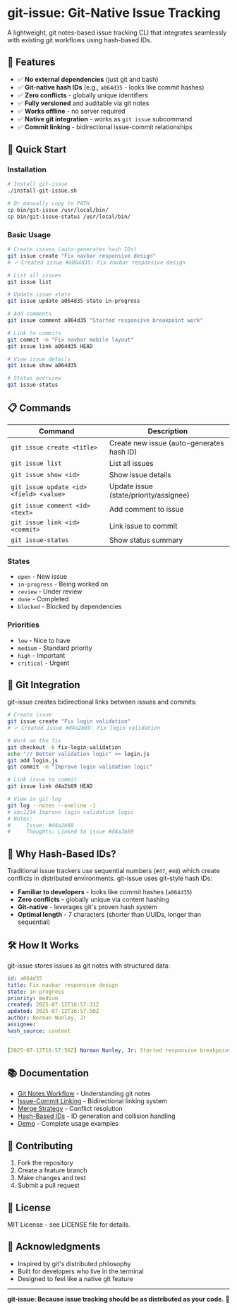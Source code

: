 # git-issue: Git-Native Issue Tracking

A lightweight, git notes-based issue tracking CLI that integrates seamlessly with existing git workflows using hash-based IDs.

## 🎯 Features

- ✅ **No external dependencies** (just git and bash)
- ✅ **Git-native hash IDs** (e.g., `a064d35` - looks like commit hashes)
- ✅ **Zero conflicts** - globally unique identifiers
- ✅ **Fully versioned** and auditable via git notes
- ✅ **Works offline** - no server required
- ✅ **Native git integration** - works as `git issue` subcommand
- ✅ **Commit linking** - bidirectional issue-commit relationships

## 🚀 Quick Start

### Installation

```bash
# Install git-issue
./install-git-issue.sh

# Or manually copy to PATH
cp bin/git-issue /usr/local/bin/
cp bin/git-issue-status /usr/local/bin/
```

### Basic Usage

```bash
# Create issues (auto-generates hash IDs)
git issue create "Fix navbar responsive design"
# ✓ Created issue #a064d35: Fix navbar responsive design

# List all issues
git issue list

# Update issue state
git issue update a064d35 state in-progress

# Add comments
git issue comment a064d35 "Started responsive breakpoint work"

# Link to commits
git commit -m "Fix navbar mobile layout"
git issue link a064d35 HEAD

# View issue details
git issue show a064d35

# Status overview
git issue-status
```

## 📋 Commands

| Command | Description |
|---------|-------------|
| `git issue create <title>` | Create new issue (auto-generates hash ID) |
| `git issue list` | List all issues |
| `git issue show <id>` | Show issue details |
| `git issue update <id> <field> <value>` | Update issue (state/priority/assignee) |
| `git issue comment <id> <text>` | Add comment to issue |
| `git issue link <id> <commit>` | Link issue to commit |
| `git issue-status` | Show status summary |

### States
- `open` - New issue
- `in-progress` - Being worked on
- `review` - Under review
- `done` - Completed
- `blocked` - Blocked by dependencies

### Priorities
- `low` - Nice to have
- `medium` - Standard priority
- `high` - Important
- `critical` - Urgent

## 🔗 Git Integration

git-issue creates bidirectional links between issues and commits:

```bash
# Create issue
git issue create "Fix login validation"
# ✓ Created issue #d4a2b89: Fix login validation

# Work on the fix
git checkout -b fix-login-validation
echo "// Better validation logic" >> login.js
git add login.js
git commit -m "Improve login validation logic"

# Link issue to commit  
git issue link d4a2b89 HEAD

# View in git log
git log --notes --oneline -1
# abc1234 Improve login validation logic
# Notes:
#     Issue: #d4a2b89
#     Thoughts: Linked to issue #d4a2b89
```

## 🎯 Why Hash-Based IDs?

Traditional issue trackers use sequential numbers (`#47`, `#48`) which create conflicts in distributed environments. git-issue uses git-style hash IDs:

- **Familiar to developers** - looks like commit hashes (`a064d35`)
- **Zero conflicts** - globally unique via content hashing
- **Git-native** - leverages git's proven hash system
- **Optimal length** - 7 characters (shorter than UUIDs, longer than sequential)

## 🛠️ How It Works

git-issue stores issues as git notes with structured data:

```yaml
id: a064d35
title: Fix navbar responsive design
state: in-progress
priority: medium
created: 2025-07-12T16:57:31Z
updated: 2025-07-12T16:57:50Z
author: Norman Nunley, Jr
assignee: 
hash_source: content
---

[2025-07-12T16:57:56Z] Norman Nunley, Jr: Started responsive breakpoint work
```

## 📚 Documentation

- [Git Notes Workflow](docs/GIT_NOTES_WORKFLOW.md) - Understanding git notes
- [Issue-Commit Linking](docs/ISSUE_COMMIT_LINKING.md) - Bidirectional linking system
- [Merge Strategy](docs/GIT_NOTES_MERGE_STRATEGY.md) - Conflict resolution
- [Hash-Based IDs](docs/GIT_HASH_ISSUE_IDS.md) - ID generation and collision handling
- [Demo](examples/hash-issue-demo.md) - Complete usage examples

## 🤝 Contributing

1. Fork the repository
2. Create a feature branch
3. Make changes and test
4. Submit a pull request

## 📄 License

MIT License - see LICENSE file for details.

## 🙏 Acknowledgments

- Inspired by git's distributed philosophy
- Built for developers who live in the terminal
- Designed to feel like a native git feature

---

**git-issue: Because issue tracking should be as distributed as your code.** 🚀